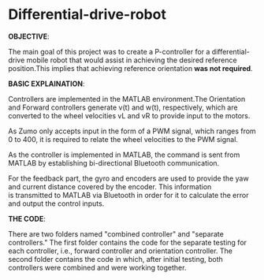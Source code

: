 # Differential-drive-robot

**OBJECTIVE**:

The main goal of this project was to create a P-controller for a differential-drive mobile robot that would assist in achieving the desired reference position.This implies that achieving reference orientation **was not required**.

**BASIC EXPLAINATION**:

Controllers are implemented in the MATLAB environment.The Orientation and Forward controllers generate v(t) and w(t), respectively, which are converted to the wheel velocities vL and vR to provide input to the motors.

As Zumo only accepts input in the form of a PWM signal, which ranges from 0 to 400, it is required to relate the wheel velocities to the PWM signal.

As the controller is implemented in MATLAB, the command is sent from MATLAB by establishing bi-directional Bluetooth communication.

For the feedback part, the gyro and encoders are used to provide the yaw and current distance covered by the encoder. This information is transmitted to MATLAB via Bluetooth in order for it to calculate the error and output the control inputs.

**THE CODE**:

There are two folders named "combined controller" and "separate controllers." The first folder contains the code for the separate testing for each controller, i.e., forward controller and orientation controller. The second folder contains the code in which, after initial testing, both controllers were combined and were working together. 
